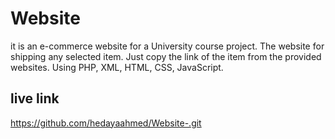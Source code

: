 # Website
it is an e-commerce website for a University course project. The website for shipping any selected item. Just copy the link of the item from the provided websites. Using PHP, XML, HTML, CSS, JavaScript.

## live link
https://github.com/hedayaahmed/Website-.git
